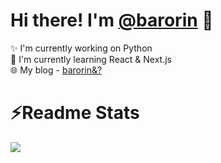 # Hi there! I'm [@barorin](https://twitter.com/barorinable) :tada:
  
:sparkles: I'm currently working on Python  
:seedling: I'm currently learning React & Next.js  
:globe_with_meridians: My blog - [barorin&?](https://barorin-to.com)  
  
# :zap:Readme Stats
<a href="https://github.com/barorin">
  <img align="left" src="https://github-readme-stats.vercel.app/api/top-langs/?username=barorin&layout=compact&theme=monokai" />
</a>
